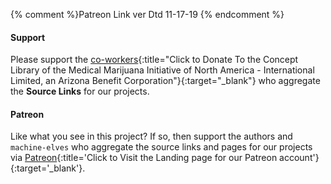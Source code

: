 {% comment %}Patreon Link ver Dtd 11-17-19 {% endcomment %}

#### Support

Please support the [co-workers](https://mminail.github.io/Donate/Learn-To-Donate-Now.htm){:title="Click to Donate To the Concept Library of the Medical Marijuana Initiative of North America - International Limited, an Arizona Benefit Corporation"}{:target="_blank"} who aggregate the **Source Links** for our projects.

#### Patreon

Like what you see in this project? If so, then support the authors and `machine-elves` who aggregate the source links and pages for our projects via [Patreon](https://www.patreon.com/MMINAIL){:title='Click to Visit the Landing page for our Patreon account'}{:target='_blank'}.
